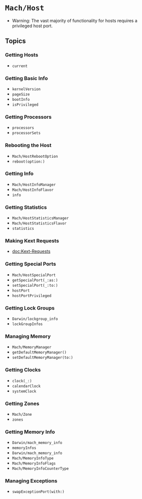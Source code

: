# ``Mach/Host``

- Warning: The vast majority of functionality for hosts requires a privileged host port.

## Topics

### Getting Hosts

- ``current``

### Getting Basic Info

- ``kernelVersion``
- ``pageSize``
- ``bootInfo``
- ``isPrivileged``

### Getting Processors

- ``processors``
- ``processorSets``

### Rebooting the Host

- ``Mach/HostRebootOption``
- ``reboot(option:)``

### Getting Info

- ``Mach/HostInfoManager``
- ``Mach/HostInfoFlavor``
- ``info``

### Getting Statistics

- ``Mach/HostStatisticsManager``
- ``Mach/HostStatisticsFlavor``
- ``statistics``

### Making Kext Requests

- <doc:Kext-Requests>

### Getting Special Ports

- ``Mach/HostSpecialPort``
- ``getSpecialPort(_:as:)``
- ``setSpecialPort(_:to:)``
- ``hostPort``
- ``hostPortPrivileged``

### Getting Lock Groups

- ``Darwin/lockgroup_info``
- ``lockGroupInfos``

### Managing Memory

- ``Mach/MemoryManager``
- ``getDefaultMemoryManager()``
- ``setDefaultMemoryManager(to:)``

### Getting Clocks

- ``clock(_:)``
- ``calendarClock``
- ``systemClock``

### Getting Zones

- ``Mach/Zone``
- ``zones``

### Getting Memory Info

- ``Darwin/mach_memory_info``
- ``memoryInfos``
- ``Darwin/mach_memory_info``
- ``Mach/MemoryInfoType``
- ``Mach/MemoryInfoFlags``
- ``Mach/MemoryInfoCounterType``


### Managing Exceptions

- ``swapExceptionPort(with:)``
